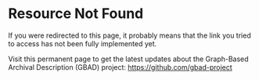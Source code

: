 # Resource Not Found

If you were redirected to this page, it probably means that the link you tried to access has not been fully implemented yet.

Visit this permanent page to get the latest updates about the Graph-Based Archival Description (GBAD) project: <https://github.com/gbad-project>
